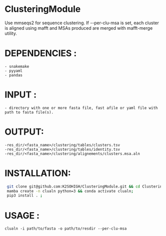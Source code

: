 # ClusteringModule

Use mmseqs2 for sequence clustering. If --per-clu-msa is set, each cluster is aligned using mafft and MSAs produced are merged with mafft-merge utility. 


# DEPENDENCIES :
    - snakemake
    - pyyaml
    - pandas
    
# INPUT :
    - directory with one or more fasta file, fast afile or yaml file with path to fasta file(s).
    
# OUTPUT:
    -res_dir/<fasta_name>/clustering/tables/clusters.tsv 
    -res_dir/<fasta_name>/clustering/tables/identity.tsv 
    -res_dir/<fasta_name>/clustering/alignements/clusters.msa.aln

# INSTALLATION:
```bash
 git clone git@github.com:K2SOHIGH/ClusteringModule.git && cd ClusteringModule;
 mamba create -n clualn python=3 && conda activate clualn;
 pip3 install . ;
```

# USAGE : 
`clualn -i path/to/fasta -o path/to/resdir --per-clu-msa`
 
